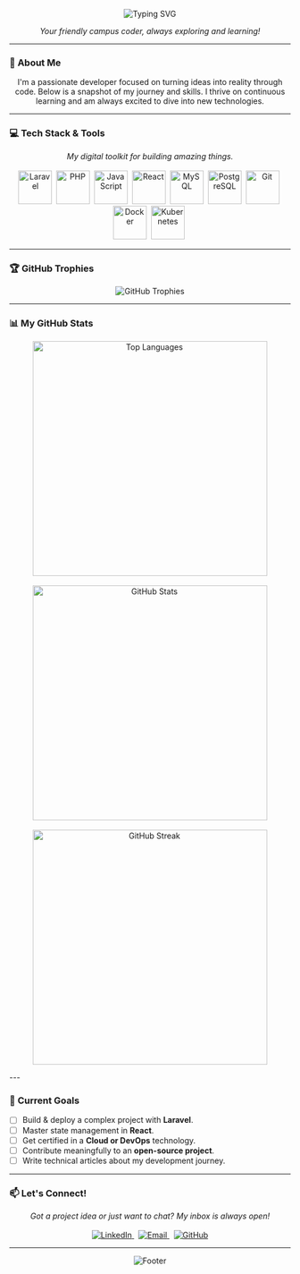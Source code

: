 <p align="center">
  <img src="https://readme-typing-svg.herokuapp.com?font=Fira+Code&size=32&pause=1000&color=8A2BE2&center=true&vCenter=true&width=550&lines=Hey+Browww!+%F0%9F%9A%80;I'm+Justrifkyyy+%F0%9F%98%84" alt="Typing SVG" />
</p>

<p align="center">
  <i>Your friendly campus coder, always exploring and learning!</i>
</p>

---

### 🤔 **About Me**

<p align="center">
  I'm a passionate developer focused on turning ideas into reality through code. Below is a snapshot of my journey and skills. I thrive on continuous learning and am always excited to dive into new technologies.
</p>

---

### 💻 **Tech Stack & Tools**
<p align="center">
  <i>My digital toolkit for building amazing things.</i>
  <br/><br/>
  <a href="https://laravel.com" target="_blank" rel="noreferrer"><img src="https://skillicons.dev/icons?i=laravel" alt="Laravel" width="60" height="60"/></a>&nbsp;
  <a href="https://www.php.net" target="_blank" rel="noreferrer"><img src="https://cdn.jsdelivr.net/gh/devicons/devicon/icons/php/php-original.svg" alt="PHP" width="60" height="60"/></a>&nbsp;
  <a href="https://developer.mozilla.org/en-US/docs/Web/JavaScript" target="_blank" rel="noreferrer"><img src="https://cdn.jsdelivr.net/gh/devicons/devicon/icons/javascript/javascript-original.svg" alt="JavaScript" width="60" height="60"/></a>&nbsp;
  <a href="https://reactjs.org/" target="_blank" rel="noreferrer"><img src="https://media.giphy.com/media/eNAsjO55tPbgaor7ma/giphy.gif" alt="React" width="60" height="60"/></a>&nbsp;
  <a href="https://www.mysql.com/" target="_blank" rel="noreferrer"><img src="https://cdn.jsdelivr.net/gh/devicons/devicon/icons/mysql/mysql-original-wordmark.svg" alt="MySQL" width="60" height="60"/></a>&nbsp;
  <a href="https://www.postgresql.org" target="_blank" rel="noreferrer"><img src="https://cdn.jsdelivr.net/gh/devicons/devicon/icons/postgresql/postgresql-original-wordmark.svg" alt="PostgreSQL" width="60" height="60"/></a>&nbsp;
  <a href="https://git-scm.com/" target="_blank" rel="noreferrer"><img src="https://cdn.jsdelivr.net/gh/devicons/devicon/icons/git/git-original.svg" alt="Git" width="60" height="60"/></a>&nbsp;
  <a href="https://www.docker.com/" target="_blank" rel="noreferrer"><img src="https://cdn.jsdelivr.net/gh/devicons/devicon/icons/docker/docker-original-wordmark.svg" alt="Docker" width="60" height="60"/></a>&nbsp;
  <a href="https://kubernetes.io" target="_blank" rel="noreferrer"><img src="https://cdn.jsdelivr.net/gh/devicons/devicon/icons/kubernetes/kubernetes-plain-wordmark.svg" alt="Kubernetes" width="60" height="60"/></a>&nbsp;
</p>

---

### 🏆 **GitHub Trophies**
<p align="center">
  <img src="https://github-profile-trophy.vercel.app/?username=Justrifkyyy&theme=radical&no-frame=true&no-bg=true&margin-w=4" alt="GitHub Trophies" />
</p>

---

### 📊 **My GitHub Stats**

<p align="center">
  <img src="https://github-readme-stats.vercel.app/api/top-langs/?username=Justrifkyyy&layout=compact&theme=radical&langs_count=8" alt="Top Languages" width="420" />
  <br/><br/>
  <img src="https://github-readme-stats.vercel.app/api?username=Justrifkyyy&show_icons=true&theme=radical&include_all_commits=true&count_private=true" alt="GitHub Stats" width="420" />
  <br/><br/>
  <img src="https://github-readme-streak-stats.herokuapp.com/?user=Justrifkyyy&theme=radical" alt="GitHub Streak" width="420" />
</p>
---

### 🎯 **Current Goals**

- [ ] Build & deploy a complex project with **Laravel**.
- [ ] Master state management in **React**.
- [ ] Get certified in a **Cloud or DevOps** technology.
- [ ] Contribute meaningfully to an **open-source project**.
- [ ] Write technical articles about my development journey.

---

### 📫 **Let's Connect!**
<p align="center">
  <i>Got a project idea or just want to chat? My inbox is always open!</i>
  <br/><br/>
  <a href="https://linkedin.com/in/muhammadrifkysc" target="_blank" rel="noreferrer">
    <img src="https://img.shields.io/badge/LinkedIn-0077B5?style=for-the-badge&logo=linkedin&logoColor=white" alt="LinkedIn"/>
  </a> &nbsp;
  <a href="mailto:muhammad.rifky@email.com" target="_blank" rel="noreferrer">
    <img src="https://img.shields.io/badge/Email-D14836?style=for-the-badge&logo=gmail&logoColor=white" alt="Email"/>
  </a> &nbsp;
  <a href="https://github.com/Justrifkyyy" target="_blank" rel="noreferrer">
    <img src="https://img.shields.io/badge/GitHub-181717?style=for-the-badge&logo=github&logoColor=white" alt="GitHub"/>
  </a>
</p>

---

<p align="center">
  <img src="https://raw.githubusercontent.com/trinib/trinib/main/images/footer.svg" alt="Footer">
</p>

